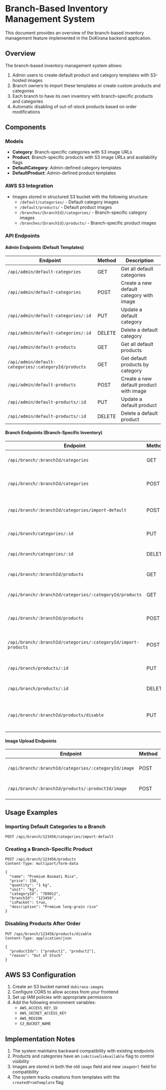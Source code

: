 # Branch-Based Inventory Management System

This document provides an overview of the branch-based inventory management feature implemented in the DoKirana backend application.

## Overview

The branch-based inventory management system allows:

1. Admin users to create default product and category templates with S3-hosted images
2. Branch owners to import these templates or create custom products and categories
3. Each branch to have its own inventory with branch-specific products and categories
4. Automatic disabling of out-of-stock products based on order modifications

## Components

### Models

- **Category**: Branch-specific categories with S3 image URLs
- **Product**: Branch-specific products with S3 image URLs and availability flags
- **DefaultCategory**: Admin-defined category templates
- **DefaultProduct**: Admin-defined product templates

### AWS S3 Integration

- Images stored in structured S3 bucket with the following structure:
  - `/default/categories/` - Default category images
  - `/default/products/` - Default product images
  - `/branches/{branchId}/categories/` - Branch-specific category images
  - `/branches/{branchId}/products/` - Branch-specific product images

### API Endpoints

#### Admin Endpoints (Default Templates)

| Endpoint                                             | Method | Description                              |
| ---------------------------------------------------- | ------ | ---------------------------------------- |
| `/api/admin/default-categories`                      | GET    | Get all default categories               |
| `/api/admin/default-categories`                      | POST   | Create a new default category with image |
| `/api/admin/default-categories/:id`                  | PUT    | Update a default category                |
| `/api/admin/default-categories/:id`                  | DELETE | Delete a default category                |
| `/api/admin/default-products`                        | GET    | Get all default products                 |
| `/api/admin/default-categories/:categoryId/products` | GET    | Get default products by category         |
| `/api/admin/default-products`                        | POST   | Create a new default product with image  |
| `/api/admin/default-products/:id`                    | PUT    | Update a default product                 |
| `/api/admin/default-products/:id`                    | DELETE | Delete a default product                 |

#### Branch Endpoints (Branch-Specific Inventory)

| Endpoint                                                       | Method | Description                                  |
| -------------------------------------------------------------- | ------ | -------------------------------------------- |
| `/api/branch/:branchId/categories`                             | GET    | Get categories for a branch                  |
| `/api/branch/:branchId/categories`                             | POST   | Create a new category for a branch           |
| `/api/branch/:branchId/categories/import-default`              | POST   | Import default categories to a branch        |
| `/api/branch/categories/:id`                                   | PUT    | Update a branch category                     |
| `/api/branch/categories/:id`                                   | DELETE | Delete a branch category                     |
| `/api/branch/:branchId/products`                               | GET    | Get all products for a branch                |
| `/api/branch/:branchId/categories/:categoryId/products`        | GET    | Get branch products by category              |
| `/api/branch/:branchId/products`                               | POST   | Create a new product for a branch            |
| `/api/branch/:branchId/categories/:categoryId/import-products` | POST   | Import default products to a branch          |
| `/api/branch/products/:id`                                     | PUT    | Update a branch product                      |
| `/api/branch/products/:id`                                     | DELETE | Delete a branch product                      |
| `/api/branch/:branchId/products/disable`                       | PUT    | Disable products based on order modification |

#### Image Upload Endpoints

| Endpoint                                             | Method | Description           |
| ---------------------------------------------------- | ------ | --------------------- |
| `/api/branch/:branchId/categories/:categoryId/image` | POST   | Upload category image |
| `/api/branch/:branchId/products/:productId/image`    | POST   | Upload product image  |

## Usage Examples

### Importing Default Categories to a Branch

```http
POST /api/branch/123456/categories/import-default
```

### Creating a Branch-Specific Product

```http
POST /api/branch/123456/products
Content-Type: multipart/form-data

{
  "name": "Premium Basmati Rice",
  "price": 150,
  "quantity": "1 kg",
  "unit": "kg",
  "categoryId": "789012",
  "branchId": "123456",
  "isPacket": true,
  "description": "Premium long-grain rice"
}
```

### Disabling Products After Order

```http
PUT /api/branch/123456/products/disable
Content-Type: application/json

{
  "productIds": ["product1", "product2"],
  "reason": "Out of Stock"
}
```

## AWS S3 Configuration

1. Create an S3 bucket named `dokirana-images`
2. Configure CORS to allow access from your frontend
3. Set up IAM policies with appropriate permissions
4. Add the following environment variables:
   - `AWS_ACCESS_KEY_ID`
   - `AWS_SECRET_ACCESS_KEY`
   - `AWS_REGION`
   - `S3_BUCKET_NAME`

## Implementation Notes

1. The system maintains backward compatibility with existing endpoints
2. Products and categories have an `isActive`/`isAvailable` flag to control visibility
3. Images are stored in both the old `image` field and new `imageUrl` field for compatibility
4. The system tracks creations from templates with the `createdFromTemplate` flag
